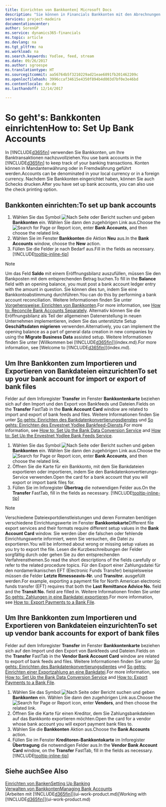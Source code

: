 ```yaml
---
title: Einrichten von Bankkonten| Microsoft Docs
description: "Sie können in Financials Bankkonten mit den Abrechnungen der Bank ausgleichen."
services: project-madeira
documentationcenter: 
author: SorenGP
ms.service: dynamics365-financials
ms.topic: article
ms.devlang: na
ms.tgt_pltfrm: na
ms.workload: na
ms.search.keywords: Yodlee, feed, stream
ms.date: 09/26/2017
ms.author: sgroespe
ms.translationtype: HT
ms.sourcegitcommit: aa56764b5f3210229ad21eae6891fb201462209c
ms.openlocfilehash: 3996ccaf34615e4350f894b4d003d7bf0e3e46bd
ms.contentlocale: de-de
ms.lasthandoff: 12/14/2017

---
```

# <a name="how-to-set-up-bank-accounts"></a><span data-ttu-id="28cad-103">So geht's: Bankkonten einrichten</span><span class="sxs-lookup"><span data-stu-id="28cad-103">How to: Set Up Bank Accounts</span></span>
<span data-ttu-id="28cad-104">In [!INCLUDE[d365fin](includes/d365fin_md.md)] verwenden Sie Bankkonten, um Ihre Banktransaktionen nachzuvollziehen.</span><span class="sxs-lookup"><span data-stu-id="28cad-104">You use bank accounts in the [!INCLUDE[d365fin](includes/d365fin_md.md)] to keep track of your banking transactions.</span></span> <span data-ttu-id="28cad-105">Konten können in Mandantenwährung oder in Fremdwährung geführt werden.</span><span class="sxs-lookup"><span data-stu-id="28cad-105">Accounts can be denominated in your local currency or in a foreign currency.</span></span> <span data-ttu-id="28cad-106">Nachdem Sie Bankkonten eingerichtet haben, können Sie auch Schecks drucken.</span><span class="sxs-lookup"><span data-stu-id="28cad-106">After you have set up bank accounts, you can also use the check printing option.</span></span>

## <a name="to-set-up-bank-accounts"></a><span data-ttu-id="28cad-107">Bankkonten einrichten:</span><span class="sxs-lookup"><span data-stu-id="28cad-107">To set up bank accounts</span></span>
1. <span data-ttu-id="28cad-108">Wählen Sie das Symbol ![Nach Seite oder Bericht suchen](media/ui-search/search_small.png "Nach Seite oder Bericht suchen") und geben **Bankkonten** ein. Wählen Sie dann den zugehörigen Link aus.</span><span class="sxs-lookup"><span data-stu-id="28cad-108">Choose the ![Search for Page or Report](media/ui-search/search_small.png "Search for Page or Report icon") icon, enter **Bank Accounts**, and then choose the related link.</span></span>
2. <span data-ttu-id="28cad-109">Wählen Sie im Fenster **Bankkonten** die Aktion **Neu** aus.</span><span class="sxs-lookup"><span data-stu-id="28cad-109">In the **Bank Accounts** window, choose the **New** action.</span></span>
3. <span data-ttu-id="28cad-110">Füllen Sie die Felder je nach Bedarf aus.</span><span class="sxs-lookup"><span data-stu-id="28cad-110">Fill in the fields as necessary.</span></span> [!INCLUDE[tooltip-inline-tip](includes/tooltip-inline-tip_md.md)]

> [!NOTE]
> <span data-ttu-id="28cad-111">Um das Feld **Saldo** mit einem Eröffnungsbilanz auszufüllen, müssen Sie den Bankposten mit dem entsprechenden Betrag buchen.</span><span class="sxs-lookup"><span data-stu-id="28cad-111">To fill in the **Balance** field with an opening balance, you must post a bank account ledger entry with the amount in question.</span></span> <span data-ttu-id="28cad-112">Sie können dies tun, indem Sie eine Bankkontoabstimmung durchführen.</span><span class="sxs-lookup"><span data-stu-id="28cad-112">You can do this by performing a bank account reconciliation.</span></span> <span data-ttu-id="28cad-113">Weitere Informationen finden Sie unter [Vorgehensweise: Einrichten von Bankkonten](bank-how-reconcile-bank-accounts-separately.md).</span><span class="sxs-lookup"><span data-stu-id="28cad-113">For more information, see [How to: Reconcile Bank Accounts Separately](bank-how-reconcile-bank-accounts-separately.md).</span></span> <span data-ttu-id="28cad-114">Alternativ können Sie die Eröffnungsbilanz als Teil der allgemeinen Datenerstellung in neuen Unternehmen implementieren, indem Sie das unterstützte Setup **Geschäftsdaten migrieren** verwenden.</span><span class="sxs-lookup"><span data-stu-id="28cad-114">Alternatively, you can implement the opening balance as a part of general data creation in new companies by using the **Migrate Business Data** assisted setup.</span></span> <span data-ttu-id="28cad-115">Weitere Informationen finden Sie unter [Willkommen bei [!INCLUDE[d365fin](includes/d365fin_md.md)]](index.md).</span><span class="sxs-lookup"><span data-stu-id="28cad-115">For more information, see [Welcome to [!INCLUDE[d365fin](includes/d365fin_md.md)]](index.md).</span></span>

## <a name="to-set-up-your-bank-account-for-import-or-export-of-bank-files"></a><span data-ttu-id="28cad-116">Um Ihre Bankkonten zum Importieren und Exportieren von Bankdateien einzurichten</span><span class="sxs-lookup"><span data-stu-id="28cad-116">To set up your bank account for import or export of bank files</span></span>
<span data-ttu-id="28cad-117">Felder auf dem Inforegister **Transfer** im Fenster **Bankkontenkarte** beziehen sich auf den Import und den Export von Bankfeeds und Dateien.</span><span class="sxs-lookup"><span data-stu-id="28cad-117">Fields on the **Transfer** FastTab in the **Bank Account Card** window are related to import and export of bank feeds and files.</span></span> <span data-ttu-id="28cad-118">Weitere Informationen finden Sie unter [So gehts: Einrichten des Bankdatenkonvertierungsdienstes](bank-how-setup-bank-data-conversion-service.md) und [So gehts: Einrichten des Envestnet Yodlee Bankfeed-Diensts](bank-how-setup-bank-statement-service.md).</span><span class="sxs-lookup"><span data-stu-id="28cad-118">For more information, see [How to: Set Up the Bank Data Conversion Service](bank-how-setup-bank-data-conversion-service.md) and [How to: Set Up the Envestnet Yodlee Bank Feeds Service](bank-how-setup-bank-statement-service.md).</span></span>

1. <span data-ttu-id="28cad-119">Wählen Sie das Symbol ![Nach Seite oder Bericht suchen](media/ui-search/search_small.png "Nach Seite oder Bericht suchen") und geben **Bankkonten** ein. Wählen Sie dann den zugehörigen Link aus.</span><span class="sxs-lookup"><span data-stu-id="28cad-119">Choose the ![Search for Page or Report](media/ui-search/search_small.png "Search for Page or Report icon") icon, enter **Bank Accounts**, and then choose the related link.</span></span>
2. <span data-ttu-id="28cad-120">Öffnen Sie die Karte für ein Bankkonto, mit dem Sie Bankdateien exportieren oder importieren, indem Sie den Bankdatenkonvertierungs-Service verwenden.</span><span class="sxs-lookup"><span data-stu-id="28cad-120">Open the card for a bank account that you will export or import bank files for.</span></span>
3. <span data-ttu-id="28cad-121">Füllen Sie im Inforegister **Übertrag** die notwendigen Felder aus.</span><span class="sxs-lookup"><span data-stu-id="28cad-121">On the **Transfer** FastTab, fill in the fields as necessary.</span></span> [!INCLUDE[tooltip-inline-tip](includes/tooltip-inline-tip_md.md)]

> [!NOTE]  
>   <span data-ttu-id="28cad-122">Verschiedene Dateiexportdienstleistungen und deren Formaten benötigen verschiedene Einrichtungswerte im Fenster **Bankkontokarte**</span><span class="sxs-lookup"><span data-stu-id="28cad-122">Different file export services and their formats require different setup values in the **Bank Account Card** window.</span></span> <span data-ttu-id="28cad-123">Sie werden über die falschen oder fehlende Einrichtungswerte informiert, wenn Sie versuchen, die Datei zu exportieren.</span><span class="sxs-lookup"><span data-stu-id="28cad-123">You will be informed about wrong or missing setup values as you try to export the file.</span></span> <span data-ttu-id="28cad-124">Lesen die Kurzbeschreibungen der Felder sorgfältig durch oder gehen Sie zu den entsprechenden Verfahrensthemen.</span><span class="sxs-lookup"><span data-stu-id="28cad-124">So read the short descriptions of the fields carefully or refer to the related procedure topics.</span></span> <span data-ttu-id="28cad-125">Für den Export einer Zahlungsdatei für den nordamerikanischen EFT (Electronic Funds Transfer) beispielsweise müssen die Felder **Letzte Rimesseavis-Nr.** und **Transitnr.** ausgefüllt werden.</span><span class="sxs-lookup"><span data-stu-id="28cad-125">For example, exporting a payment file for North American electronic funds transfer (EFT) requires that both the **Last Remittance Advice No.** field and the **Transit No.** field are filled in.</span></span> <span data-ttu-id="28cad-126">Weitere Informationen finden Sie unter [So gehts: Zahlungen in eine Bankdatei exportieren](payables-how-export-payments-bank-file.md).</span><span class="sxs-lookup"><span data-stu-id="28cad-126">For more information, see [How to: Export Payments to a Bank File](payables-how-export-payments-bank-file.md).</span></span>

## <a name="to-set-up-vendor-bank-accounts-for-export-of-bank-files"></a><span data-ttu-id="28cad-127">Um Ihre Bankkonten zum Importieren und Exportieren von Bankdateien einzurichten</span><span class="sxs-lookup"><span data-stu-id="28cad-127">To set up vendor bank accounts for export of bank files</span></span>
<span data-ttu-id="28cad-128">Felder auf dem Inforegister **Transfer** im Fenster **Bankkontenkarte** beziehen sich auf den Import und den Export von Bankfeeds und Dateien.</span><span class="sxs-lookup"><span data-stu-id="28cad-128">Fields on the **Transfer** FastTab in the **Vendor Bank Account Card** window are related to export of bank feeds and files.</span></span> <span data-ttu-id="28cad-129">Weitere Informationen finden Sie unter [So gehts: Einrichten des Bankdatenkonvertierungsdientes](bank-how-setup-bank-data-conversion-service.md) und [So gehts: Einrichten einer Exportzahlung an eine Bankdatei](payables-how-export-payments-bank-file.md).</span><span class="sxs-lookup"><span data-stu-id="28cad-129">For more information, see [How to: Set Up the Bank Data Conversion Service](bank-how-setup-bank-data-conversion-service.md) and [How to: Export Payments to a Bank File](payables-how-export-payments-bank-file.md).</span></span>

1. <span data-ttu-id="28cad-130">Wählen Sie das Symbol ![Nach Seite oder Bericht suchen](media/ui-search/search_small.png "Nach Seite oder Bericht suchen") und geben **Bankkonten** ein. Wählen Sie dann den zugehörigen Link aus.</span><span class="sxs-lookup"><span data-stu-id="28cad-130">Choose the ![Search for Page or Report](media/ui-search/search_small.png "Search for Page or Report icon") icon, enter **Vendors**, and then choose the related link.</span></span>
2. <span data-ttu-id="28cad-131">Öffnen Sie die Karte für einen Kreditor, dem Sie Zahlungsbankdateien auf das Bankkonto exportieren möchten.</span><span class="sxs-lookup"><span data-stu-id="28cad-131">Open the card for a vendor whose bank account you will export payment bank files to.</span></span>
3. <span data-ttu-id="28cad-132">Wählen Sie die **Bankkonten** Aktion aus.</span><span class="sxs-lookup"><span data-stu-id="28cad-132">Choose the **Bank Accounts** action.</span></span>
3. <span data-ttu-id="28cad-133">Füllen Sie im Fenster **Kreditoren-Bankkontokarte** im Inforegister **Übertragung** die notwendigen Felder aus.</span><span class="sxs-lookup"><span data-stu-id="28cad-133">In the **Vendor Bank Account Card** window, on the **Transfer** FastTab, fill in the fields as necessary.</span></span> [!INCLUDE[tooltip-inline-tip](includes/tooltip-inline-tip_md.md)]

## <a name="see-also"></a><span data-ttu-id="28cad-134">Siehe auch</span><span class="sxs-lookup"><span data-stu-id="28cad-134">See Also</span></span>
[<span data-ttu-id="28cad-135">Einrichten von Banken</span><span class="sxs-lookup"><span data-stu-id="28cad-135">Setting Up Banking</span></span>](bank-setup-banking.md)  
[<span data-ttu-id="28cad-136">Verwalten von Bankkonten</span><span class="sxs-lookup"><span data-stu-id="28cad-136">Managing Bank Accounts</span></span>](bank-manage-bank-accounts.md)  
<span data-ttu-id="28cad-137">[Arbeiten mit [!INCLUDE[d365fin](includes/d365fin_md.md)]](ui-work-product.md)</span><span class="sxs-lookup"><span data-stu-id="28cad-137">[Working with [!INCLUDE[d365fin](includes/d365fin_md.md)]](ui-work-product.md)</span></span>

